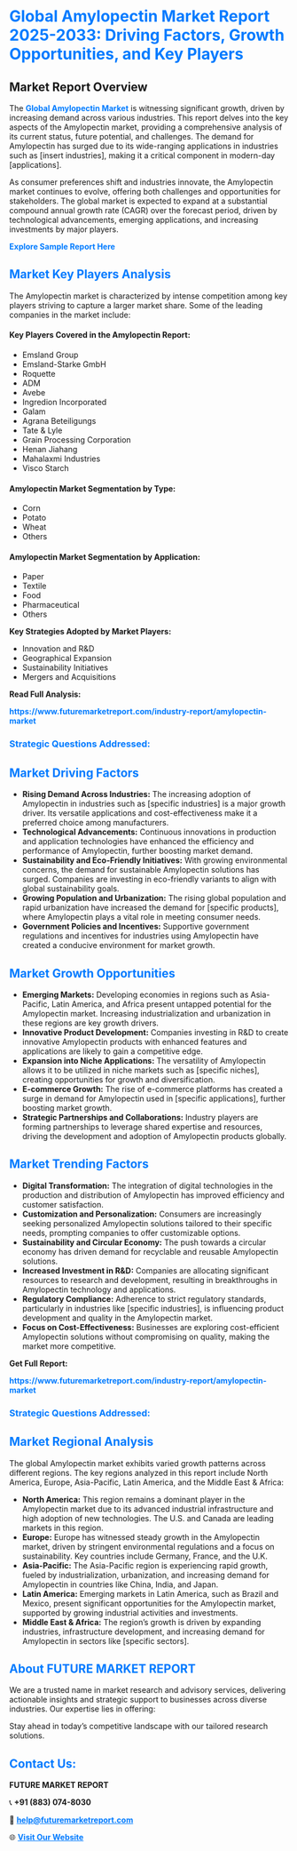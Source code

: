 <h1 style="color: #007BFF;">Global Amylopectin Market Report 2025-2033: Driving Factors, Growth Opportunities, and Key Players</h1>

<section id="overview">
<h2>Market Report Overview</h2>
<p>The <a href="https://www.futuremarketreport.com/industry-report/amylopectin-market" style="color: #007BFF; text-decoration: none;"><strong>Global Amylopectin Market</strong></a> is witnessing significant growth, driven by increasing demand across various industries. This report delves into the key aspects of the Amylopectin market, providing a comprehensive analysis of its current status, future potential, and challenges. The demand for Amylopectin has surged due to its wide-ranging applications in industries such as [insert industries], making it a critical component in modern-day [applications].</p>
<p>As consumer preferences shift and industries innovate, the Amylopectin market continues to evolve, offering both challenges and opportunities for stakeholders. The global market is expected to expand at a substantial compound annual growth rate (CAGR) over the forecast period, driven by technological advancements, emerging applications, and increasing investments by major players.</p>
</section>

<section id="overview">
<p><a href="https://www.futuremarketreport.com/request-sample/reportId=114904" style="color: #007BFF; text-decoration: none;"><strong>Explore Sample Report Here</strong></a></p>
</section>

<section id="key-players">
<h2 style="color: #007BFF;">Market Key Players Analysis</h2>
<p>The Amylopectin market is characterized by intense competition among key players striving to capture a larger market share. Some of the leading companies in the market include:</p>
<h4>Key Players Covered in the Amylopectin Report:</h4>
<ul><li>Emsland Group</li><li>Emsland-Starke GmbH</li><li>Roquette</li><li>ADM</li><li>Avebe</li><li>Ingredion Incorporated</li><li>Galam</li><li>Agrana Beteiligungs</li><li>Tate &amp; Lyle</li><li>Grain Processing Corporation</li><li>Henan Jiahang</li><li>Mahalaxmi Industries</li><li>Visco Starch</li></ul>
<h4>Amylopectin Market Segmentation by Type:</h4>
<ul><li>Corn</li><li>Potato</li><li>Wheat</li><li>Others</li></ul>

<h4>Amylopectin Market Segmentation by Application:</h4>
<ul><li>Paper</li><li>Textile</li><li>Food</li><li>Pharmaceutical</li><li>Others</li></ul>
<p><strong>Key Strategies Adopted by Market Players:</strong></p>
<ul>
<li>Innovation and R&D</li>
<li>Geographical Expansion</li>
<li>Sustainability Initiatives</li>
<li>Mergers and Acquisitions</li>
</ul>
</section>

<section>
<p><strong>Read Full Analysis: </strong></p><a href="https://www.futuremarketreport.com/industry-report/amylopectin-market" style="color: #007BFF; text-decoration: none;"><strong>https://www.futuremarketreport.com/industry-report/amylopectin-market</strong></a>
<h3 style="color: #007BFF;">Strategic Questions Addressed:</h3>
</section>

<section id="driving-factors">
<h2 style="color: #007BFF;">Market Driving Factors</h2>
<ul>
<li><strong>Rising Demand Across Industries:</strong> The increasing adoption of Amylopectin in industries such as [specific industries] is a major growth driver. Its versatile applications and cost-effectiveness make it a preferred choice among manufacturers.</li>
<li><strong>Technological Advancements:</strong> Continuous innovations in production and application technologies have enhanced the efficiency and performance of Amylopectin, further boosting market demand.</li>
<li><strong>Sustainability and Eco-Friendly Initiatives:</strong> With growing environmental concerns, the demand for sustainable Amylopectin solutions has surged. Companies are investing in eco-friendly variants to align with global sustainability goals.</li>
<li><strong>Growing Population and Urbanization:</strong> The rising global population and rapid urbanization have increased the demand for [specific products], where Amylopectin plays a vital role in meeting consumer needs.</li>
<li><strong>Government Policies and Incentives:</strong> Supportive government regulations and incentives for industries using Amylopectin have created a conducive environment for market growth.</li>
</ul>
</section>

<section id="growth-opportunities">
<h2 style="color: #007BFF;">Market Growth Opportunities</h2>
<ul>
<li><strong>Emerging Markets:</strong> Developing economies in regions such as Asia-Pacific, Latin America, and Africa present untapped potential for the Amylopectin market. Increasing industrialization and urbanization in these regions are key growth drivers.</li>
<li><strong>Innovative Product Development:</strong> Companies investing in R&D to create innovative Amylopectin products with enhanced features and applications are likely to gain a competitive edge.</li>
<li><strong>Expansion into Niche Applications:</strong> The versatility of Amylopectin allows it to be utilized in niche markets such as [specific niches], creating opportunities for growth and diversification.</li>
<li><strong>E-commerce Growth:</strong> The rise of e-commerce platforms has created a surge in demand for Amylopectin used in [specific applications], further boosting market growth.</li>
<li><strong>Strategic Partnerships and Collaborations:</strong> Industry players are forming partnerships to leverage shared expertise and resources, driving the development and adoption of Amylopectin products globally.</li>
</ul>
</section>

<section id="trending-factors">
<h2 style="color: #007BFF;">Market Trending Factors</h2>
<ul>
<li><strong>Digital Transformation:</strong> The integration of digital technologies in the production and distribution of Amylopectin has improved efficiency and customer satisfaction.</li>
<li><strong>Customization and Personalization:</strong> Consumers are increasingly seeking personalized Amylopectin solutions tailored to their specific needs, prompting companies to offer customizable options.</li>
<li><strong>Sustainability and Circular Economy:</strong> The push towards a circular economy has driven demand for recyclable and reusable Amylopectin solutions.</li>
<li><strong>Increased Investment in R&D:</strong> Companies are allocating significant resources to research and development, resulting in breakthroughs in Amylopectin technology and applications.</li>
<li><strong>Regulatory Compliance:</strong> Adherence to strict regulatory standards, particularly in industries like [specific industries], is influencing product development and quality in the Amylopectin market.</li>
<li><strong>Focus on Cost-Effectiveness:</strong> Businesses are exploring cost-efficient Amylopectin solutions without compromising on quality, making the market more competitive.</li>
</ul>
</section>

<section>
<p><strong>Get Full Report: </strong></p><a href="https://www.futuremarketreport.com/industry-report/amylopectin-market" style="color: #007BFF; text-decoration: none;"><strong>https://www.futuremarketreport.com/industry-report/amylopectin-market</strong></a>
<h3 style="color: #007BFF;">Strategic Questions Addressed:</h3>
</section>


<section id="regional-analysis">
<h2 style="color: #007BFF;">Market Regional Analysis</h2>
<p>The global Amylopectin market exhibits varied growth patterns across different regions. The key regions analyzed in this report include North America, Europe, Asia-Pacific, Latin America, and the Middle East & Africa:</p>
<ul>
<li><strong>North America:</strong> This region remains a dominant player in the Amylopectin market due to its advanced industrial infrastructure and high adoption of new technologies. The U.S. and Canada are leading markets in this region.</li>
<li><strong>Europe:</strong> Europe has witnessed steady growth in the Amylopectin market, driven by stringent environmental regulations and a focus on sustainability. Key countries include Germany, France, and the U.K.</li>
<li><strong>Asia-Pacific:</strong> The Asia-Pacific region is experiencing rapid growth, fueled by industrialization, urbanization, and increasing demand for Amylopectin in countries like China, India, and Japan.</li>
<li><strong>Latin America:</strong> Emerging markets in Latin America, such as Brazil and Mexico, present significant opportunities for the Amylopectin market, supported by growing industrial activities and investments.</li>
<li><strong>Middle East & Africa:</strong> The region’s growth is driven by expanding industries, infrastructure development, and increasing demand for Amylopectin in sectors like [specific sectors].</li>
</ul>
</section>

<footer>
<h2 style="color: #007BFF;">About FUTURE MARKET REPORT</h2>
<p>We are a trusted name in market research and advisory services, delivering actionable insights and strategic support to businesses across diverse industries. Our expertise lies in offering:</p>

<p>Stay ahead in today’s competitive landscape with our tailored research solutions.</p>

<h2 style="color: #007BFF;">Contact Us:</h2>
<p><strong>FUTURE MARKET REPORT</strong></p>
<p>📞 <strong>+91 (883) 074-8030</strong></p>
<p>📧 <strong><a href="mailto:help@futuremarketreport.com" style="color: #007BFF;">help@futuremarketreport.com</a></strong></p>
<p>🌐 <strong><a href="https://www.futuremarketreport.com/" style="color: #007BFF;">Visit Our Website</a></strong></p>
</footer>